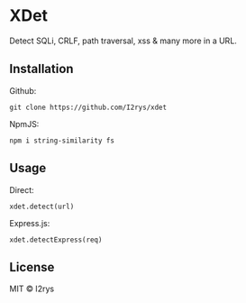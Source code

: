 # XDet
Detect SQLi, CRLF, path traversal, xss & many more in a URL.

## Installation
Github:
```
git clone https://github.com/I2rys/xdet
```

NpmJS:
```
npm i string-similarity fs
```

## Usage
Direct:
```
xdet.detect(url)
```

Express.js:
```
xdet.detectExpress(req)
```

## License
MIT © I2rys